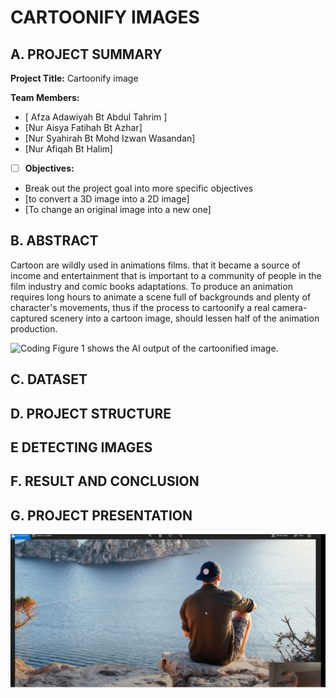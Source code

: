 # CARTOONIFY IMAGES

## A. PROJECT SUMMARY

**Project Title:** Cartoonify image

**Team Members:** 
- [ Afza Adawiyah Bt Abdul Tahrim ]
- [Nur Aisya Fatihah Bt Azhar]
- [Nur Syahirah Bt Mohd Izwan Wasandan]
- [Nur Afiqah Bt Halim]


- [ ] **Objectives:**
- Break out the project goal into more specific objectives
- [to convert a 3D image into a 2D image]
- [To change an original image into a new one]


##  B. ABSTRACT 

Cartoon are wildly used in animations films. that it became a source of income and entertainment that is important to a community of people in the film industry and comic books adaptations. To produce an animation requires long hours to animate a scene full of backgrounds and plenty of character's movements, thus if the process to cartoonify a real camera-captured scenery into a cartoon image, should lessen half of the animation production.


![Coding](https://miro.medium.com/max/1400/1*DDVhh51c4i2-4L5L4vEqxw.png)
Figure 1 shows the AI output of the cartoonified image.


## C.  DATASET

## D.   PROJECT STRUCTURE


## E   DETECTING IMAGES

## F.  RESULT AND CONCLUSION


## G.   PROJECT PRESENTATION 

[![demo](https://github.com/AfzaAdaw/Artificial-Intelligence-Project/blob/main/videothumbnail.png)](https://www.youtube.com/watch?v=gk1Mw4IPrzo "demo")




